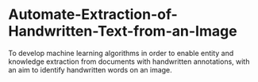 # Automate-Extraction-of-Handwritten-Text-from-an-Image
To develop machine learning algorithms in order to enable entity and knowledge extraction from documents with handwritten annotations, with an aim to identify handwritten words on an image.
